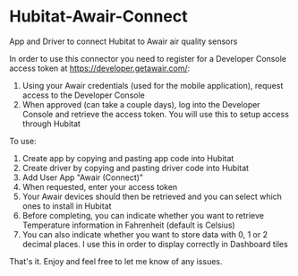 # Hubitat-Awair-Connect
App and Driver to connect Hubitat to Awair air quality sensors

In order to use this connector you need to register for a Developer Console access token at https://developer.getawair.com/:
1) Using your Awair credentials (used for the mobile application), request access to the Developer Console
2) When approved (can take a couple days), log into the Developer Console and retrieve the access token. You will use this to setup access through Hubitat

To use:
1) Create app by copying and pasting app code into Hubitat
2) Create driver by copying and pasting driver code into Hubitat
3) Add User App "Awair (Connect)"
4) When requested, enter your access token
5) Your Awair devices should then be retrieved and you can select which ones to install in Hubitat
6) Before completing, you can indicate whether you want to retrieve Temperature information in Fahrenheit (default is Celsius)
7) You can also indicate whether you want to store data with 0, 1 or 2 decimal places. I use this in order to display correctly in Dashboard tiles

That's it. Enjoy and feel free to let me know of any issues.
